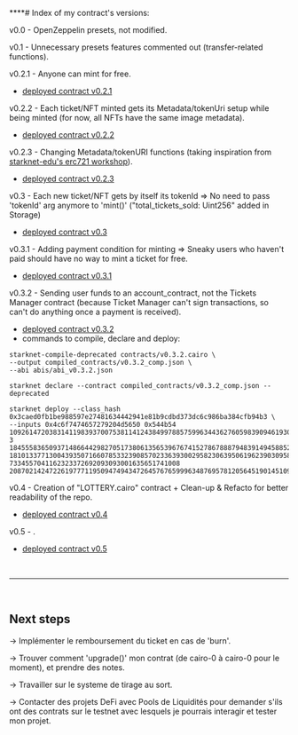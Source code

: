 \*\*\*\*# Index of my contract's versions:

v0.0 - OpenZeppelin presets, not modified.

v0.1 - Unnecessary presets features commented out (transfer-related functions).

v0.2.1 - Anyone can mint for free.

- [deployed contract v0.2.1](https://testnet.starkscan.co/contract/0x00d8f75edfed347830a637898b5110cdd2f287761660d572360f29f3548cdae9)

v0.2.2 - Each ticket/NFT minted gets its Metadata/tokenUri setup while being minted (for now, all NFTs have the same image metadata).

- [deployed contract v0.2.2](https://testnet.starkscan.co/contract/0x06f38318b7c32b3fd6e8614f8a3214b5bff0de75a9c2480838f2922970ad5fe9)

v0.2.3 - Changing Metadata/tokenURI functions (taking inspiration from [starknet-edu's erc721 workshop](https://david-barreto.com/starknet-erc721-workshop-exercise-7/)).

- [deployed contract v0.2.3](https://testnet.starkscan.co/contract/0x012e72b05501bb500c452482760535e69dd42b9e53ab2d0cdb736e54a7f4eaf4)

v0.3 - Each new ticket/NFT gets by itself its tokenId => No need to pass 'tokenId' arg anymore to 'mint()' ("total_tickets_sold: Uint256" added in Storage)

- [deployed contract v0.3](https://testnet.starkscan.co/contract/0x06b69b2e55b2327728bb21ec3f8f5203bf68ff129a2c64d4a8a119e6ccd43dc7)

v0.3.1 - Adding payment condition for minting => Sneaky users who haven't paid should have no way to mint a ticket for free.

- [deployed contract v0.3.1](https://testnet.starkscan.co/contract/0x014c435bf94da8de2babce6bed227327a7879c517268507ca2961f7bd7c0060e)

v0.3.2 - Sending user funds to an account_contract, not the Tickets Manager contract (because Ticket Manager can't sign transactions, so can't do anything once a payment is received).

- [deployed contract v0.3.2](https://testnet.starkscan.co/contract/0x049d1721d7111f21dfcec3b5cef592d96cf9e98281bd3db4139116f8f4f70c2e)
- commands to compile, declare and deploy:

```
starknet-compile-deprecated contracts/v0.3.2.cairo \
--output compiled_contracts/v0.3.2_comp.json \
--abi abis/abi_v0.3.2.json
```

```
starknet declare --contract compiled_contracts/v0.3.2_comp.json --deprecated
```

```
starknet deploy --class_hash 0x3caed0fb1be988597e27481634442941e81b9cdbd373dc6c986ba384cfb94b3 \
--inputs 0x4c6f7474657279204d5650 0x544b54 1092614720383141198393700753811412438499788575996344362760598390946193035325 3 184555836509371486644298270517380613565396767415278678887948391494588524912 181013377130043935071660785332390857023363930029582306395061962390309589352 7334557041162323372692093093001635651741008 2087021424722619777119509474943472645767659996348769578120564519014510906823
```

v0.4 - Creation of "LOTTERY.cairo" contract + Clean-up & Refacto for better readability of the repo.

- [deployed contract v0.4](https://testnet.starkscan.co/contract/xxxxxxxxxxxxxxxxxxxxxxxxxxxxxxxxxxxxxxxx)

v0.5 - .

- [deployed contract v0.5](https://testnet.starkscan.co/contract/xxxxxxxxxxxxxxxxxxxxxxxxxxxxxxxxxxxxxxxx)

</br>
<hr>
</br>

## Next steps

-> Implémenter le remboursement du ticket en cas de 'burn'.

-> Trouver comment 'upgrade()' mon contrat (de cairo-0 à cairo-0 pour le moment), et prendre des notes.

-> Travailler sur le systeme de tirage au sort.

-> Contacter des projets DeFi avec Pools de Liquidités pour demander s'ils ont des contrats sur le testnet avec lesquels je pourrais interagir et tester mon projet.
